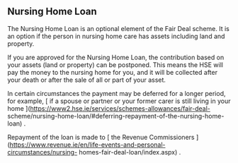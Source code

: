 ##  Nursing Home Loan

The Nursing Home Loan is an optional element of the Fair Deal scheme. It is an
option if the person in nursing home care has assets including land and
property.

If you are approved for the Nursing Home Loan, the contribution based on your
assets (land or property) can be postponed. This means the HSE will pay the
money to the nursing home for you, and it will be collected after your death
or after the sale of all or part of your asset.

In certain circumstances the payment may be deferred for a longer period, for
example, [ if a spouse or partner or your former carer is still living in your
home ](https://www2.hse.ie/services/schemes-allowances/fair-deal-
scheme/nursing-home-loan/#deferring-repayment-of-the-nursing-home-loan) .

Repayment of the loan is made to [ the Revenue Commissioners
](https://www.revenue.ie/en/life-events-and-personal-circumstances/nursing-
homes-fair-deal-loan/index.aspx) .
